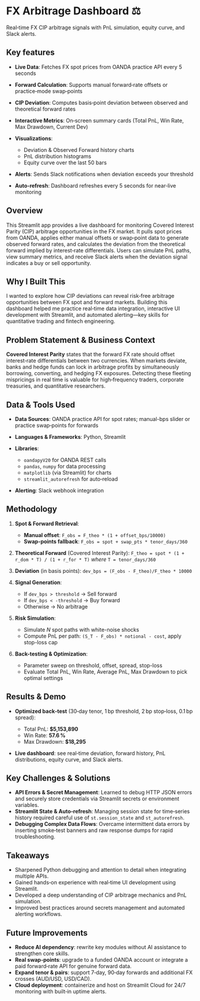 # FX Arbitrage Dashboard ⚖️

Real‑time FX CIP arbitrage signals with PnL simulation, equity curve, and Slack alerts.

## Key features

* **Live Data**: Fetches FX spot prices from OANDA practice API every 5 seconds
* **Forward Calculation**: Supports manual forward‑rate offsets or practice‑mode swap‑points
* **CIP Deviation**: Computes basis‑point deviation between observed and theoretical forward rates
* **Interactive Metrics**: On‑screen summary cards (Total PnL, Win Rate, Max Drawdown, Current Dev)
* **Visualizations**:

  * Deviation & Observed Forward history charts
  * PnL distribution histograms
  * Equity curve over the last 50 bars
* **Alerts**: Sends Slack notifications when deviation exceeds your threshold
* **Auto‑refresh**: Dashboard refreshes every 5 seconds for near‑live monitoring

## Overview

This Streamlit app provides a live dashboard for monitoring Covered Interest Parity (CIP) arbitrage opportunities in the FX market. It pulls spot prices from OANDA, applies either manual offsets or swap‑point data to generate observed forward rates, and calculates the deviation from the theoretical forward implied by interest‑rate differentials. Users can simulate PnL paths, view summary metrics, and receive Slack alerts when the deviation signal indicates a buy or sell opportunity.

## Why I Built This

I wanted to explore how CIP deviations can reveal risk‑free arbitrage opportunities between FX spot and forward markets. Building this dashboard helped me practice real‑time data integration, interactive UI development with Streamlit, and automated alerting—key skills for quantitative trading and fintech engineering.

## Problem Statement & Business Context

**Covered Interest Parity** states that the forward FX rate should offset interest‑rate differentials between two currencies. When markets deviate, banks and hedge funds can lock in arbitrage profits by simultaneously borrowing, converting, and hedging FX exposures. Detecting these fleeting mispricings in real time is valuable for high‑frequency traders, corporate treasuries, and quantitative researchers.

## Data & Tools Used

* **Data Sources**: OANDA practice API for spot rates; manual-bps slider or practice swap‑points for forwards
* **Languages & Frameworks**: Python, Streamlit
* **Libraries**:

  * `oandapyV20` for OANDA REST calls
  * `pandas`, `numpy` for data processing
  * `matplotlib` (via Streamlit) for charts
  * `streamlit_autorefresh` for auto‑reload
* **Alerting**: Slack webhook integration

## Methodology

1. **Spot & Forward Retrieval**:

   * **Manual offset**:
     `F_obs = F_theo * (1 + offset_bps/10000)`
   * **Swap-points fallback**:
     `F_obs = spot + swap_pts * tenor_days/360`
2. **Theoretical Forward** (Covered Interest Parity):
   `F_theo = spot * (1 + r_dom * T) / (1 + r_for * T)`
   *where* `T = tenor_days/360`
3. **Deviation** (in basis points):
   `dev_bps = (F_obs - F_theo)/F_theo * 10000`
4. **Signal Generation**:

   * If `dev_bps > threshold` → Sell forward
   * If `dev_bps < -threshold` → Buy forward
   * Otherwise → No arbitrage
5. **Risk Simulation**:

   * Simulate *N* spot paths with white-noise shocks
   * Compute PnL per path: `(S_T - F_obs) * notional - cost`, apply stop-loss cap
6. **Back-testing & Optimization**:

   * Parameter sweep on threshold, offset, spread, stop-loss
   * Evaluate Total PnL, Win Rate, Average PnL, Max Drawdown to pick optimal settings

## Results & Demo

* **Optimized back‑test** (30‑day tenor, 1 bp threshold, 2 bp stop‑loss, 0.1 bp spread):

  * Total PnL: **\$5,153,890**
  * Win Rate: **57.6 %**
  * Max Drawdown: **\$18,295**
* **Live dashboard**: see real‑time deviation, forward history, PnL distributions, equity curve, and Slack alerts.

## Key Challenges & Solutions

* **API Errors & Secret Management**: Learned to debug HTTP JSON errors and securely store credentials via Streamlit secrets or environment variables.
* **Streamlit State & Auto‑refresh**: Managing session state for time‑series history required careful use of `st.session_state` and `st_autorefresh`.
* **Debugging Complex Data Flows**: Overcame intermittent data errors by inserting smoke‑test banners and raw response dumps for rapid troubleshooting.

## Takeaways

* Sharpened Python debugging and attention to detail when integrating multiple APIs.
* Gained hands‑on experience with real‑time UI development using Streamlit.
* Developed a deep understanding of CIP arbitrage mechanics and PnL simulation.
* Improved best practices around secrets management and automated alerting workflows.

## Future Improvements

* **Reduce AI dependency**: rewrite key modules without AI assistance to strengthen core skills.
* **Real swap‑points**: upgrade to a funded OANDA account or integrate a paid forward‑rate API for genuine forward data.
* **Expand tenor & pairs**: support 7‑day, 90‑day forwards and additional FX crosses (AUD/USD, USD/CAD).
* **Cloud deployment**: containerize and host on Streamlit Cloud for 24/7 monitoring with built‑in uptime alerts.


